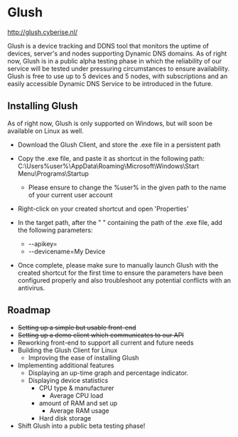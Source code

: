 # Glush

http://glush.cyberise.nl/

Glush is a device tracking and DDNS tool that monitors the uptime of devices, server's and nodes supporting Dynamic DNS domains.
As of right now, Glush is in a public alpha testing phase in which the reliability of our service will be tested under pressuring circumstances to ensure availability.
Glush is free to use up to 5 devices and 5 nodes, with subscriptions and an easily accessible Dynamic DNS Service to be introduced in the future.

## Installing Glush

As of right now, Glush is only supported on Windows, but will soon be available on Linux as well.

- Download the Glush Client, and store the .exe file in a persistent path
- Copy the .exe file, and paste it as shortcut in the following path: C:\Users\%user%\AppData\Roaming\Microsoft\Windows\Start Menu\Programs\Startup
  - Please ensure to change the %user% in the given path to the name of your current user account
- Right-click on your created shortcut and open 'Properties'
- In the target path, after the " " containing the path of the .exe file, add the following parameters:
  - --apikey=<your-accounts-apikey>
  - --devicename=My Device
  
- Once complete, please make sure to manually launch Glush with the created shortcut for the first time to ensure the parameters have been configured properly and also troubleshoot any potential conflicts with an antivirus.

## Roadmap
- ~~Setting up a simple but usable front-end~~
- ~~Setting up a demo client which communicates to our API~~
- Reworking front-end to support all current and future needs
- Building the Glush Client for Linux
  - Improving the ease of installing Glush
- Implementing additional features
  - Displaying an up-time graph and percentage indicator.
  - Displaying device statistics
    - CPU type & manufacturer
      - Average CPU load
    - amount of RAM and set up
      - Average RAM usage
    - Hard disk storage
 - Shift Glush into a public beta testing phase!
